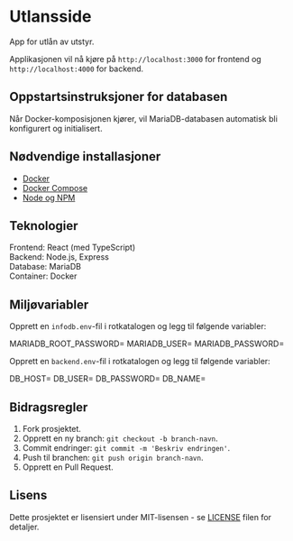 # Utlansside
App for utlån av utstyr. 

Applikasjonen vil nå kjøre på `http://localhost:3000` for frontend og `http://localhost:4000` for backend.

## Oppstartsinstruksjoner for databasen
Når Docker-komposisjonen kjører, vil MariaDB-databasen automatisk bli konfigurert og initialisert.

## Nødvendige installasjoner
- [Docker](https://www.docker.com/products/docker-desktop)
- [Docker Compose](https://docs.docker.com/compose/install/)
- [Node og NPM](https://docs.npmjs.com/downloading-and-installing-node-js-and-npm)

## Teknologier
Frontend: React (med TypeScript)  
Backend: Node.js, Express  
Database: MariaDB  
Container: Docker  

## Miljøvariabler
Opprett en `infodb.env`-fil i rotkatalogen og legg til følgende variabler:

MARIADB_ROOT_PASSWORD= 
MARIADB_USER=
MARIADB_PASSWORD=

Opprett en `backend.env`-fil i rotkatalogen og legg til følgende variabler:

DB_HOST=
DB_USER=
DB_PASSWORD=
DB_NAME=


## Bidragsregler
1. Fork prosjektet.
2. Opprett en ny branch: `git checkout -b branch-navn`.
3. Commit endringer: `git commit -m 'Beskriv endringen'`.
4. Push til branchen: `git push origin branch-navn`.
5. Opprett en Pull Request.

## Lisens
Dette prosjektet er lisensiert under MIT-lisensen - se [LICENSE](License) filen for detaljer.